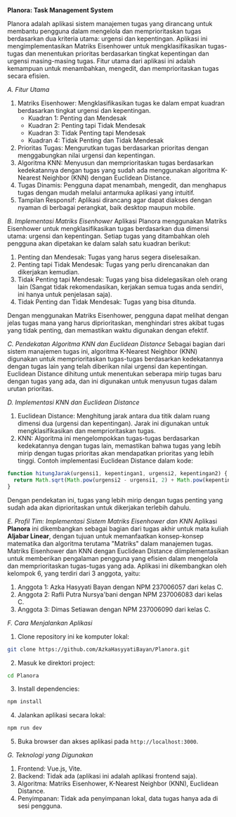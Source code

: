 **Planora: Task Management System**

Planora adalah aplikasi sistem manajemen tugas yang dirancang untuk membantu pengguna dalam mengelola dan memprioritaskan tugas berdasarkan dua kriteria utama: urgensi dan kepentingan. Aplikasi ini mengimplementasikan Matriks Eisenhower untuk mengklasifikasikan tugas-tugas dan menentukan prioritas berdasarkan tingkat kepentingan dan urgensi masing-masing tugas. Fitur utama dari aplikasi ini adalah kemampuan untuk menambahkan, mengedit, dan memprioritaskan tugas secara efisien.

*A. Fitur Utama*
  1. Matriks Eisenhower: Mengklasifikasikan tugas ke dalam empat kuadran berdasarkan tingkat urgensi dan kepentingan. 
     - Kuadran 1: Penting dan Mendesak
     - Kuadran 2: Penting tapi Tidak Mendesak
     - Kuadran 3: Tidak Penting tapi Mendesak
     - Kuadran 4: Tidak Penting dan Tidak Mendesak
  2.  Prioritas Tugas: Mengurutkan tugas berdasarkan prioritas dengan menggabungkan nilai urgensi dan kepentingan.
  3.  Algoritma KNN: Menyusun dan memprioritaskan tugas berdasarkan kedekatannya dengan tugas yang sudah ada menggunakan algoritma K-Nearest Neighbor (KNN) dengan Euclidean Distance.
  4. Tugas Dinamis: Pengguna dapat menambah, mengedit, dan menghapus tugas dengan mudah melalui antarmuka aplikasi yang intuitif.
  5. Tampilan Responsif: Aplikasi dirancang agar dapat diakses dengan nyaman di berbagai perangkat, baik desktop maupun mobile.

*B. Implementasi Matriks Eisenhower*
   Aplikasi Planora menggunakan Matriks Eisenhower untuk mengklasifikasikan tugas berdasarkan dua dimensi utama: urgensi dan kepentingan. Setiap tugas yang ditambahkan oleh pengguna akan dipetakan ke dalam salah satu kuadran berikut:
  1. Penting dan Mendesak: Tugas yang harus segera diselesaikan.
  2. Penting tapi Tidak Mendesak: Tugas yang perlu direncanakan dan dikerjakan kemudian.
  3. Tidak Penting tapi Mendesak: Tugas yang bisa didelegasikan oleh orang lain (Sangat tidak rekomendasikan, kerjakan semua tugas anda sendiri, ini hanya untuk penjelasan saja).
  4. Tidak Penting dan Tidak Mendesak: Tugas yang bisa ditunda.

Dengan menggunakan Matriks Eisenhower, pengguna dapat melihat dengan jelas tugas mana yang harus diprioritaskan, menghindari stres akibat tugas yang tidak penting, dan memastikan waktu digunakan dengan efektif.

*C. Pendekatan Algoritma KNN dan Euclidean Distance*
Sebagai bagian dari sistem manajemen tugas ini, algoritma K-Nearest Neighbor (KNN) digunakan untuk memprioritaskan tugas-tugas berdasarkan kedekatannya dengan tugas lain yang telah diberikan nilai urgensi dan kepentingan. Euclidean Distance dihitung untuk menentukan seberapa mirip tugas baru dengan tugas yang ada, dan ini digunakan untuk menyusun tugas dalam urutan prioritas.

*D. Implementasi KNN dan Euclidean Distance*
   1. Euclidean Distance: Menghitung jarak antara dua titik dalam ruang dimensi dua (urgensi dan kepentingan). Jarak ini digunakan untuk mengklasifikasikan dan memprioritaskan tugas.
   2. KNN: Algoritma ini mengelompokkan tugas-tugas berdasarkan kedekatannya dengan tugas lain, memastikan bahwa tugas yang lebih mirip dengan tugas prioritas akan mendapatkan prioritas yang lebih tinggi.
Contoh implementasi Euclidean Distance dalam kode:

```javascript
function hitungJarak(urgensi1, kepentingan1, urgensi2, kepentingan2) {
  return Math.sqrt(Math.pow(urgensi2 - urgensi1, 2) + Math.pow(kepentingan2 - kepentingan1, 2));
}
```
Dengan pendekatan ini, tugas yang lebih mirip dengan tugas penting yang sudah ada akan diprioritaskan untuk dikerjakan terlebih dahulu.

*E. Profil Tim: Implementasi Sistem Matriks Eisenhower dan KNN*
Aplikasi **Planora** ini dikembangkan sebagai bagian dari tugas akhir untuk mata kuliah **Aljabar Linear**, dengan tujuan untuk memanfaatkan konsep-konsep matematika dan algoritma terutama "Matriks" dalam manajemen tugas. Matriks Eisenhower dan KNN dengan Euclidean Distance diimplementasikan untuk memberikan pengalaman pengguna yang efisien dalam mengelola dan memprioritaskan tugas-tugas yang ada. Aplikasi ini dikembangkan oleh kelompok 6, yang terdiri dari 3 anggota, yaitu:
  1. Anggota 1: Azka Hasyyati Bayan dengan NPM 237006057 dari kelas C.
  2. Anggota 2: Rafli Putra Nursya'bani dengan NPM 237006083 dari kelas C.
  3. Anggota 3: Dimas Setiawan dengan NPM 237006090 dari kelas C.

*F. Cara Menjalankan Aplikasi*
  1. Clone repository ini ke komputer lokal:
   ```bash
   git clone https://github.com/AzkaHasyyatiBayan/Planora.git
   ```
  2. Masuk ke direktori project:
   ```bash
   cd Planora
   ```
  3. Install dependencies:
   ```bash
   npm install
   ```
  4. Jalankan aplikasi secara lokal:
   ```bash
   npm run dev
   ```
  5. Buka browser dan akses aplikasi pada `http://localhost:3000`.

*G. Teknologi yang Digunakan*
   1. Frontend: Vue.js, Vite.
   2. Backend: Tidak ada (aplikasi ini adalah aplikasi frontend saja).
   3. Algoritma: Matriks Eisenhower, K-Nearest Neighbor (KNN), Euclidean Distance.
   4. Penyimpanan: Tidak ada penyimpanan lokal, data tugas hanya ada di sesi pengguna.
